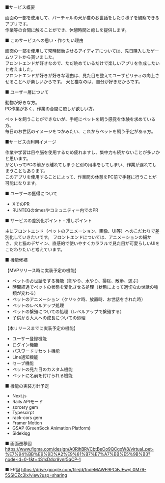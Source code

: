 ■サービス概要  

画面の一部を使用して、バーチャルの犬か猫のお世話をしたり様子を観察できるアプリです。  
作業等の合間に触ることができ、休憩時間と癒しを提供します。

■ このサービスへの思い・作りたい理由  

画面の一部を使用して常時起動させるアイディアについては、先日購入したゲームソフトから貰いました。  
フロントエンドが好きなので、ただ眺めているだけで楽しいアプリを作成したいと考えました。  
フロントエンドが好きが好きな理由は、見た目を整えてユーザビリティの向上させることへが楽しいからです。
犬と猫なのは、自分が好きだからです。

■ ユーザー層について  

動物が好きな方。  
PC作業が多く、作業の合間に癒しが欲しい方。

ペットを飼うことができないが、手軽にペットを飼う感覚を体験を求めている方。  
毎日のお世話のイメージをつかみたい、これからペットを飼う予定がある方。


■サービスの利用イメージ  

作業や学習は目や脳を使用するため疲れますし、集中力も続かないことが多いかと思います。  
かといってPCの前から離れてしまうと別の用事をしてしまい、作業が遅れてしまうこともあります。  
このアプリを使用することによって、作業間の休憩をPC前で手軽に行うことが可能になります。

■ ユーザーの獲得について  

- XでのPR
- RUNTEQのtimesやコミュニティー内でのPR

■ サービスの差別化ポイント・推しポイント  

主にフロントエンド（ペットのアニメーション、画像、UI等）へのこだわりで差別化していきたいです。
フロントエンドについては、アニメーションの細かさ、犬と猫のデザイン、直感的で使いやすくカラフルで見た目が可愛らしいUIをこだわりたいと考えています。

■ 機能候補  

【MVPリリース時に実装予定の機能】  

- ペットのお世話をする機能（餌やり、水やり、掃除、散歩、遊ぶ）
- 時間経過でペットの状態を変化させる処理（状態によって適切なお世話の種類が変わる）
- ペットのアニメーション（クリック時、放置時、お世話をされた時）
- ペットのレベルアップ処理
- ペットの繫殖についての処理（レベルアップで繫殖する）
- 子供から大人への成長についての処理

【本リリースまでに実装予定の機能】

- ユーザー登録機能
- ログイン機能
- パスワードリセット機能
- Line通知機能
- セーブ機能
- ペットの見た目のカスタム機能
- ペットに名前を付けられる機能

■ 機能の実装方針予定

- Next.js
- Rails APIモード
- sorcery gem
- Typescirpt
- rack-cors gem
- Framer Motion
- GSAP (GreenSock Animation Platform)
- Sidekiqg

■ 画面遷移図 
https://www.figma.com/design/A0RihBRVCbtBeOo9QCgoW8/virtual_pet-%E7%94%BB%E9%9D%A2%E9%81%B7%E7%A7%BB%E5%9B%B3?node-id=0-1&t=4S1xDdcr9vnr5qCP-1

■ ER図
https://drive.google.com/file/d/1ndeMAWF9PCiFJEwyL0M76-5SSlCZc3lx/view?usp=sharing